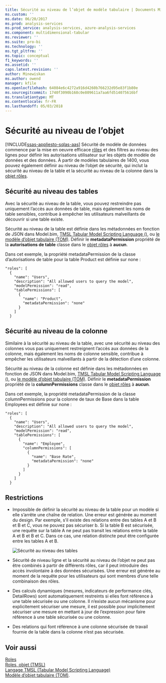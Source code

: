 ```yaml
---
title: Sécurité au niveau de l’objet de modèle tabulaire | Documents Microsoft
ms.custom: ''
ms.date: 06/20/2017
ms.prod: analysis-services
ms.prod_service: analysis-services, azure-analysis-services
ms.component: multidimensional-tabular
ms.reviewer: ''
ms.suite: pro-bi
ms.technology: ''
ms.tgt_pltfrm: ''
ms.topic: conceptual
f1_keywords: ''
ms.assetid: ''
caps.latest.revision: ''
author: Minewiskan
ms.author: owend
manager: kfile
ms.openlocfilehash: 64084e6c4272a916d4260b766232d95e83f1b80e
ms.sourcegitcommit: 1740f3090b168c0e809611a7aa6fd514075616bf
ms.translationtype: MT
ms.contentlocale: fr-FR
ms.lasthandoff: 05/03/2018
---
```

# <a name="object-level-security"></a>Sécurité au niveau de l’objet
[!INCLUDE[ssas-appliesto-sqlas-aas](../../includes/ssas-appliesto-sqlas-aas.md)]
Sécurité de modèle de données commence par la mise en oeuvre efficace [rôles](../../analysis-services/tabular-models/roles-ssas-tabular.md) et des filtres au niveau des lignes pour définir les autorisations utilisateur sur les objets de modèle de données et des données. À partir de modèles tabulaires de 1400, vous pouvez également définir au niveau de l’objet de sécurité, qui inclut la sécurité au niveau de la table et la sécurité au niveau de la colonne dans la [objet rôles](../../analysis-services/tabular-models-scripting-language-objects/roles-object-tmsl.md).

## <a name="table-level-security"></a>Sécurité au niveau des tables

Avec la sécurité au niveau de la table, vous pouvez restreindre pas uniquement l’accès aux données de table, mais également les noms de table sensibles, contribue à empêcher les utilisateurs malveillants de découvrir si une table existe. 

 Sécurité au niveau de la table est définie dans les métadonnées en fonction de JSON dans Model.bim, [TMSL Tabular Model Scripting Language ()](../../analysis-services/tabular-model-scripting-language-tmsl-reference.md), ou [le modèle d’objet tabulaire (TOM)](../../analysis-services/tabular-model-programming-compatibility-level-1200/introduction-to-the-tabular-object-model-tom-in-analysis-services-amo.md). Définir le **metadataPermission** propriété de la **autorisations de table** classe dans le [objet rôles](../../analysis-services/tabular-models-scripting-language-objects/roles-object-tmsl.md) à **aucun**.

Dans cet exemple, la propriété metadataPermission de la classe d’autorisations de table pour la table Product est définie sur none :

```
"roles": [
  {
    "name": "Users",
    "description": "All allowed users to query the model",
    "modelPermission": "read",
    "tablePermissions": [
      {
        "name": "Product",
        "metadataPermission": "none"
      }
    ]
  }
```

## <a name="column-level-security"></a>Sécurité au niveau de la colonne

Similaire à la sécurité au niveau de la table, avec une sécurité au niveau des colonnes vous pas uniquement restreignent l’accès aux données de la colonne, mais également les noms de colonne sensible, contribue à empêcher les utilisateurs malveillants à partir de la détection d’une colonne.

 Sécurité au niveau de la colonne est définie dans les métadonnées en fonction de JSON dans Model.bim, [TMSL Tabular Model Scripting Language ()](../../analysis-services/tabular-model-scripting-language-tmsl-reference.md), ou [le modèle d’objet tabulaire (TOM)](../../analysis-services/tabular-model-programming-compatibility-level-1200/introduction-to-the-tabular-object-model-tom-in-analysis-services-amo.md). Définir le **metadataPermission** propriété de la **columnPermissions** classe dans le [objet rôles](../../analysis-services/tabular-models-scripting-language-objects/roles-object-tmsl.md) à **aucun**.

Dans cet exemple, la propriété metadataPermission de la classe columnPermissions pour la colonne de taux de Base dans la table Employees est définie sur none :

```
"roles": [
  {
    "name": "Users",
    "description": "All allowed users to query the model",
    "modelPermission": "read",
    "tablePermissions": [
      {
        "name": "Employee",
        "columnPermissions": [
          {
            "name": "Base Rate",
            "metadataPermission": "none"
          }
        ]
      }
    ]
  }
```

## <a name="restrictions"></a>Restrictions

*  Impossible de définir la sécurité au niveau de la table pour un modèle si elle s’arrête une chaîne de relation. Une erreur est générée au moment du design.
 Par exemple, s’il existe des relations entre des tables A et B et B et C, vous ne pouvez pas sécuriser b. Si la table B est sécurisée, une requête sur la table A ne peut pas transit les relations entre la table A et B et B et C. Dans ce cas, une relation distincte peut être configurée entre les tables A et B.

    ![Sécurité au niveau des tables](../../analysis-services/tabular-models/media/ssas-ols.png)  


*  Sécurité de niveau ligne et la sécurité au niveau de l’objet ne peut pas être combinés à partir de différents rôles, car il peut introduire des accès involontaire à des données sécurisées. Une erreur est générée au moment de la requête pour les utilisateurs qui sont membres d’une telle combinaison des rôles.

*  Des calculs dynamiques (mesures, indicateurs de performance clés, DetailRows) sont automatiquement restreints si elles font référence à une table sécurisée ou une colonne. Il n’existe aucun mécanisme pour explicitement sécuriser une mesure, il est possible pour implicitement sécuriser une mesure en mettant à jour de l’expression pour faire référence à une table sécurisée ou une colonne.

*  Des relations qui font référence à une colonne sécurisée de travail fournie de la table dans la colonne n’est pas sécurisée.




## <a name="see-also"></a>Voir aussi  
[Roles](../../analysis-services/tabular-models/roles-ssas-tabular.md)  
[Roles, objet (TMSL)](../../analysis-services/tabular-models-scripting-language-objects/roles-object-tmsl.md)  
[Langage TMSL (Tabular Model Scripting Language)](../../analysis-services/tabular-model-scripting-language-tmsl-reference.md)  
[Modèle d’objet tabulaire (TOM)](../../analysis-services/tabular-model-programming-compatibility-level-1200/introduction-to-the-tabular-object-model-tom-in-analysis-services-amo.md).

  
